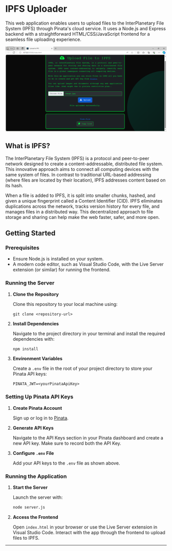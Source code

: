 # IPFS Uploader

This web application enables users to upload files to the InterPlanetary File System (IPFS) through Pinata's cloud service. It uses a Node.js and Express backend with a straightforward HTML/CSS/JavaScript frontend for a seamless file uploading experience.

![Screenshot of the Application](images/image.png)

## What is IPFS?

The InterPlanetary File System (IPFS) is a protocol and peer-to-peer network designed to create a content-addressable, distributed file system. This innovative approach aims to connect all computing devices with the same system of files. In contrast to traditional URL-based addressing (where files are located by their location), IPFS addresses content based on its hash.

When a file is added to IPFS, it is split into smaller chunks, hashed, and given a unique fingerprint called a Content Identifier (CID). IPFS eliminates duplications across the network, tracks version history for every file, and manages files in a distributed way. This decentralized approach to file storage and sharing can help make the web faster, safer, and more open.

## Getting Started

### Prerequisites

- Ensure Node.js is installed on your system.
- A modern code editor, such as Visual Studio Code, with the Live Server extension (or similar) for running the frontend.

### Running the Server

1. **Clone the Repository**

   Clone this repository to your local machine using:

   ```
   git clone <repository-url>
   ```

2. **Install Dependencies**

   Navigate to the project directory in your terminal and install the required dependencies with:

   ```bash
   npm install
   ```

3. **Environment Variables**

   Create a `.env` file in the root of your project directory to store your Pinata API keys:

   ```
   PINATA_JWT=<yourPinataApiKey>
   ```

### Setting Up Pinata API Keys

1. **Create Pinata Account**

   Sign up or log in to [Pinata](https://www.pinata.cloud/).

2. **Generate API Keys**

   Navigate to the API Keys section in your Pinata dashboard and create a new API key. Make sure to record both the API Key.

3. **Configure `.env` File**

   Add your API keys to the `.env` file as shown above.

### Running the Application

1. **Start the Server**

   Launch the server with:

   ```bash
   node server.js
   ```

2. **Access the Frontend**

   Open `index.html` in your browser or use the Live Server extension in Visual Studio Code. Interact with the app through the frontend to upload files to IPFS.
---